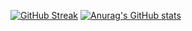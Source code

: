 [![GitHub Streak](https://github-readme-streak-stats.herokuapp.com/?user=coldman-47&theme=gotham)](https://git.io/streak-stats)
[![Anurag's GitHub stats](https://github-readme-stats.vercel.app/api?username=coldman-47&show_icons=true&theme=gotham)](https://github.com/anuraghazra/github-readme-stats)
